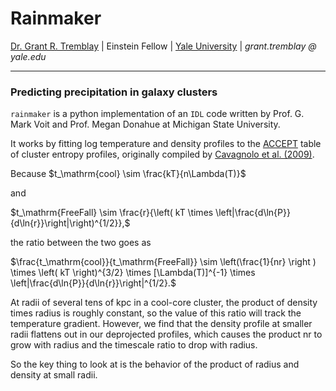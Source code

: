 # Rainmaker
[Dr. Grant R. Tremblay](www.granttremblay.com) | Einstein Fellow | [Yale University](www.yale.edu) | *grant.tremblay @ yale.edu*
___
### Predicting precipitation in galaxy clusters 
`rainmaker` is a python implementation of an `IDL` code written by Prof. G. Mark Voit and Prof. Megan Donahue at Michigan State University. 

It works by fitting log temperature and density profiles to the [ACCEPT](http://www.pa.msu.edu/astro/MC2/accept/) table of cluster entropy profiles, originally compiled by [Cavagnolo et al. (2009)](https://ui.adsabs.harvard.edu/?#abs/2009ApJS..182...12C). 

Because
$t_\mathrm{cool} \sim \frac{kT}{n\Lambda(T)}$

and

$t_\mathrm{FreeFall} \sim \frac{r}{\left( kT \times \left|\frac{d\ln{P}}{d\ln{r}}\right|\right)^{1/2}},$

the ratio between the two goes as

$\frac{t_\mathrm{cool}}{t_\mathrm{FreeFall}} \sim \left(\frac{1}{nr} \right ) \times \left( kT \right)^{3/2} \times [\Lambda(T)]^{-1} \times \left|\frac{d\ln{P}}{d\ln{r}}\right|^{1/2}.$ 

At radii of several tens of kpc in a cool-core cluster,
the product of density times radius is roughly constant,
so the value of this ratio will track the temperature gradient.
However, we find that the density profile at smaller radii flattens
out in our deprojected profiles, which causes the product nr to
grow with radius and the timescale ratio to drop with radius.

So the key thing to look at is the behavior of the product of
radius and density at small radii.